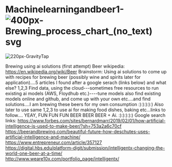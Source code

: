# Machinelearningandbeer1-![400px-Brewing_process_chart_(no_text) svg](https://user-images.githubusercontent.com/76789005/115286146-96afa780-a103-11eb-8a1f-906c4fff5d5b.png)
![220px-GravityTap](https://user-images.githubusercontent.com/76789005/115286162-9b745b80-a103-11eb-8b65-3c7baf568001.jpg)

Brewing using ai solutions (first attempt)
Beer wikipedia: https://en.wikipedia.org/wiki/Beer
Brainstorm: Using ai solutions to come up with recipes for brewing beer (possibly wine and spirits later for application)....5 articles I found after a google serach                 (links below) and what else?
            1,2,3 Find data, using the cloud---sometimes free resources to run existing ai models (AWS, Floydhub etc.)----tune models also find existing models online               and github, and come up with your own etc....and find solutions....I am brewing these beers for my own consumption :):):):):) Also later to use same 1,2,3 to 
            use ai for making food dishes, baking etc...links to follow.... YEAY, FUN FUN FUN BEER BEER BEER + Ai. :):):):):)
           Google search links: https://www.forbes.com/sites/bernardmarr/2019/02/01/how-artificial-intelligence-is-used-to-make-beer/?sh=753a2a6c70cf
            https://beerandbrewing.com/beautiful-future-how-deschutes-uses-artificial-intelligence-and-machine/
            https://www.entrepreneur.com/article/357127
            https://digital.hbs.edu/platform-digit/submission/intelligentx-changing-the-world-one-beer-at-a-time/
            http://www.weare10x.com/portfolio_page/intelligentx/
            
            
            
                 
            
            
            
            
            
